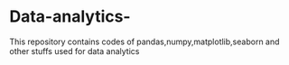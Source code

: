 # Data-analytics-
This repository contains codes of pandas,numpy,matplotlib,seaborn and other stuffs used for data analytics
